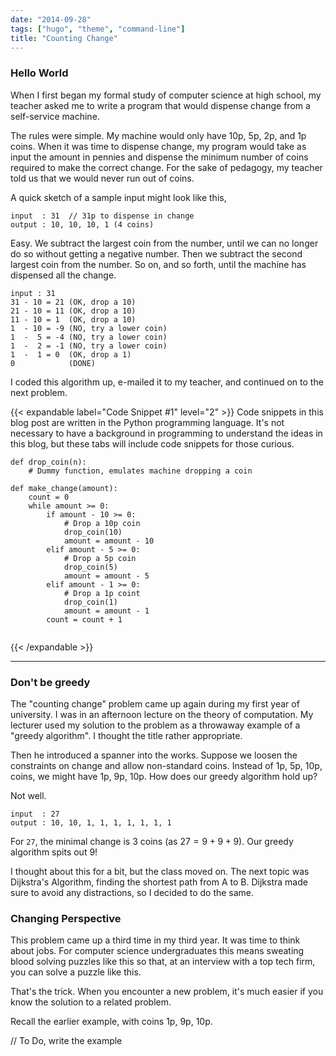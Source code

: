 ```yaml
---
date: "2014-09-28"
tags: ["hugo", "theme", "command-line"]
title: "Counting Change"
---
```




### Hello World



When I first began my formal study of computer science at high school, my teacher asked me to write a program that would dispense change from a self-service machine. 

The rules were simple. My machine would only have 10p, 5p, 2p, and 1p coins. When it was time to dispense change, my program would take as input the amount in pennies and dispense the minimum number of coins required to make the correct change. For the sake of pedagogy, my teacher told us that we would never run out of coins.

A quick sketch of a sample input might look like this,

```
input  : 31  // 31p to dispense in change
output : 10, 10, 10, 1 (4 coins)
```



Easy. We subtract the largest coin from the number, until we can no longer do so without getting a negative number. Then we subtract the second largest coin from the number. So on, and so forth, until the machine has dispensed all the change.

```
input : 31
31 - 10 = 21 (OK, drop a 10)
21 - 10 = 11 (OK, drop a 10)
11 - 10 = 1  (OK, drop a 10)
1  - 10 = -9 (NO, try a lower coin)
1  -  5 = -4 (NO, try a lower coin)
1  -  2 = -1 (NO, try a lower coin)
1  -  1 = 0  (OK, drop a 1)
0            (DONE)
```

I coded this algorithm up, e-mailed it to my teacher, and continued on to the next problem. 

{{< expandable label="Code Snippet #1" level="2" >}}
Code snippets in this blog post are written in the Python programming language. It's not necessary to have a background in programming to understand the ideas in this blog, but these tabs will include code snippets for those curious.

```
def drop_coin(n):
	# Dummy function, emulates machine dropping a coin

def make_change(amount):
	count = 0
	while amount >= 0:
		if amount - 10 >= 0:
			# Drop a 10p coin
			drop_coin(10)
			amount = amount - 10
		elif amount - 5 >= 0:
			# Drop a 5p coin
			drop_coin(5)
			amount = amount - 5
        elif amount - 1 >= 0:
        	# Drop a 1p coint
        	drop_coin(1)
        	amount = amount - 1
		count = count + 1
		
```

{{< /expandable >}}



------



### Don't be greedy

The "counting change" problem came up again during my first year of university. I was in an afternoon lecture on the theory of computation. My lecturer used my solution to the problem as a throwaway example of a "greedy algorithm". I thought the title rather appropriate.



Then he introduced a spanner into the works. Suppose we loosen the constraints on change and allow non-standard coins. Instead of 1p, 5p, 10p, coins, we might have 1p, 9p, 10p. How does our greedy algorithm hold up?

Not well.

```
input  : 27
output : 10, 10, 1, 1, 1, 1, 1, 1, 1
```

For `27`, the minimal change is 3 coins (as $27 = 9 + 9 + 9$). Our greedy algorithm spits out 9!

I thought about this for a bit, but the class moved on. The next topic was Dijkstra's Algorithm, finding the shortest path from A to B. Dijkstra made sure to avoid any distractions, so I decided to do the same.

### Changing Perspective

This problem came up a third time in my third year. It was time to think about jobs. For computer science undergraduates this means sweating blood solving puzzles like this so that, at an interview with a top tech firm, you can solve a puzzle like this.

That's the trick. When you encounter a new problem, it's much easier if you know the solution to a related problem.

Recall the earlier example, with coins 1p, 9p, 10p. 

// To Do, write the example





